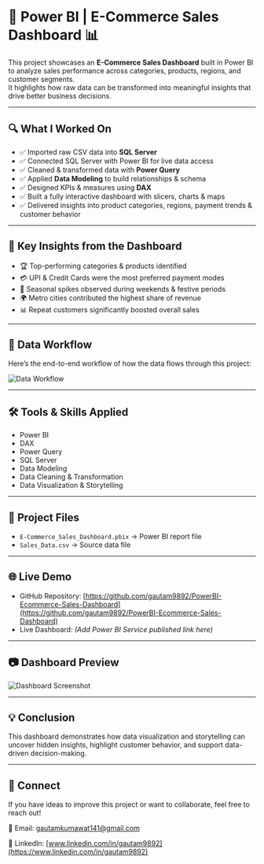 # 🛒 Power BI | E-Commerce Sales Dashboard 📊

This project showcases an **E-Commerce Sales Dashboard** built in Power BI to analyze sales performance across categories, products, regions, and customer segments.  
It highlights how raw data can be transformed into meaningful insights that drive better business decisions.  

---

## 🔍 What I Worked On
- ✅ Imported raw CSV data into **SQL Server**  
- ✅ Connected SQL Server with Power BI for live data access  
- ✅ Cleaned & transformed data with **Power Query**  
- ✅ Applied **Data Modeling** to build relationships & schema  
- ✅ Designed KPIs & measures using **DAX**  
- ✅ Built a fully interactive dashboard with slicers, charts & maps  
- ✅ Delivered insights into product categories, regions, payment trends & customer behavior  

---

## 📌 Key Insights from the Dashboard
- 🏆 Top-performing categories & products identified  
- 💳 UPI & Credit Cards were the most preferred payment modes  
- 📆 Seasonal spikes observed during weekends & festive periods  
- 🌍 Metro cities contributed the highest share of revenue  
- 📊 Repeat customers significantly boosted overall sales  

---

## 🔄 Data Workflow

Here’s the end-to-end workflow of how the data flows through this project:  

![Data Workflow](assets/ecommerce_data_workflow_dark.png)

---

## 🛠️ Tools & Skills Applied
- Power BI  
- DAX  
- Power Query  
- SQL Server  
- Data Modeling  
- Data Cleaning & Transformation  
- Data Visualization & Storytelling  

---

## 📂 Project Files
- `E-Commerce_Sales_Dashboard.pbix` → Power BI report file  
- `Sales_Data.csv` → Source data file  

---

## 🌐 Live Demo
- GitHub Repository: [https://github.com/gautam9892/PowerBI-Ecommerce-Sales-Dashboard](https://github.com/gautam9892/PowerBI-Ecommerce-Sales-Dashboard)  
- Live Dashboard: *(Add Power BI Service published link here)*  

---

## 📷 Dashboard Preview
![Dashboard Screenshot](assets/dashboard-preview.png)  

---

## 💡 Conclusion
This dashboard demonstrates how data visualization and storytelling can uncover hidden insights, highlight customer behavior, and support data-driven decision-making.  

---

## 🔗 Connect 
If you have ideas to improve this project or want to collaborate, feel free to reach out!

📧 Email: [gautamkumawat141@gmail.com](mailto:gautamkumawat141@gmail.com)  

🔗 LinkedIn: [www.linkedin.com/in/gautam9892](https://www.linkedin.com/in/gautam9892)  
